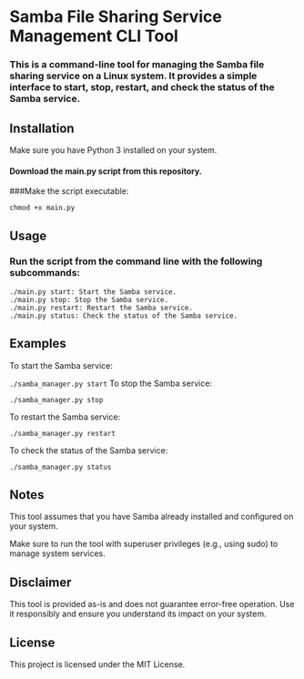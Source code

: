 # Samba File Sharing Service Management CLI Tool
### This is a command-line tool for managing the Samba file sharing service on a Linux system. It provides a simple interface to start, stop, restart, and check the status of the Samba service.

## Installation
Make sure you have Python 3 installed on your system.

#### Download the main.py script from this repository.

###Make the script executable:
```
chmod +x main.py
```
## Usage
### Run the script from the command line with the following subcommands:
```
./main.py start: Start the Samba service.
./main.py stop: Stop the Samba service.
./main.py restart: Restart the Samba service.
./main.py status: Check the status of the Samba service.
```
## Examples
To start the Samba service:


```./samba_manager.py start```
To stop the Samba service:


```
./samba_manager.py stop
```
To restart the Samba service:

```
./samba_manager.py restart
```
To check the status of the Samba service:

```
./samba_manager.py status
```
## Notes
This tool assumes that you have Samba already installed and configured on your system.

Make sure to run the tool with superuser privileges (e.g., using sudo) to manage system services.

## Disclaimer
This tool is provided as-is and does not guarantee error-free operation. Use it responsibly and ensure you understand its impact on your system.

## License
This project is licensed under the MIT License.

